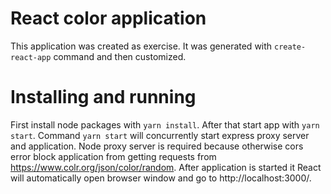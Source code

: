 # React color application

This application was created as exercise. It was generated with `create-react-app` command and then customized.

# Installing and running

First install node packages with `yarn install`. After that start app with `yarn start`. Command `yarn start` will concurrently start express proxy server and application. Node proxy server is required because otherwise cors error block application from getting requests from https://www.colr.org/json/color/random.
After application is started it React will automatically open browser window and go to http://localhost:3000/.
